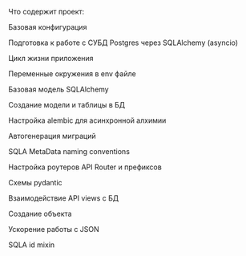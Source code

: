 Что содержит проект:



Базовая конфигурация

Подготовка к работе с СУБД Postgres через SQLAlchemy (asyncio)

Цикл жизни приложения

Переменные окружения в env файле

Базовая модель SQLAlchemy

Создание модели и таблицы в БД

Настройка alembic для асинхронной алхимии

Автогенерация миграций

SQLA MetaData naming conventions

Настройка роутеров API Router и префиксов

Схемы pydantic

Взаимодействие API views с БД

Создание объекта

Ускорение работы с JSON

SQLA id mixin
